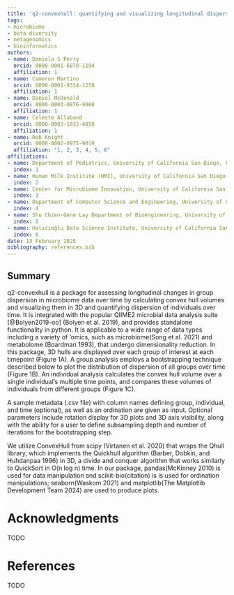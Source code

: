 ```yaml
---
title: 'q2-convexhull: quantifying and visualizing longitudinal dispersion in mircobiome datasets'
tags:
- microbiome
- beta diversity
- metagenomics
- bioinformatics
authors:
- name: Daniela S Perry
  orcid: 0000-0001-6870-1194
  affiliation: 1
- name: Cameron Martino
  orcid: 0000-0001-9334-1258
  affiliation: 1
- name: Daniel McDonald
  orcid: 0000-0003-0876-9060
  affiliation: 1
- name: Celeste Allaband
  orcid: 0000-0003-1832-4858
  affiliation: 1
- name: Rob Knight
  orcid: 0000-0002-0975-9019
  affiliation: "1, 2, 3, 4, 5, 6"
affiliations:
- name: Department of Pediatrics, University of California San Diego, La Jolla, CA, USA
  index: 1
- name: Human Milk Institute (HMI), University of California San Diego, La Jolla, CA, USA
  index: 2
- name: Center for Microbiome Innovation, University of California San Diego, La Jolla, CA, USA
  index: 3
- name: Department of Computer Science and Engineering, University of California San Diego, La Jolla, CA, USA
  index: 4
- name: Shu Chien-Gene Lay Department of Bioengineering, University of California San Diego, La Jolla, CA, USA
  index: 5
- name: Halıcıoğlu Data Science Institute, University of California San Diego, La Jolla, CA, USA
  index: 6
date: 13 February 2025
bibliography: references.bib
---
```


## Summary

q2-convexhull is a package for assessing longitudinal changes in group dispersion in microbiome data over time by calculating convex hull volumes and visualizing them in 3D and quantifying dispersion of individuals over time. It is integrated with the popular QIIME2 microbial data analysis suite [@Bolyen2019-oo] (Bolyen et al. 2019), and provides standalone functionality in python. It is applicable to a wide range of data types including a variety of ‘omics, such as microbiome(Song et al. 2021) and metabolome (Boardman 1993), that undergo dimensionality reduction. In this package, 3D hulls are displayed over each group of interest at each timepoint (Figure 1A). A group analysis employs a bootstrapping technique described below to plot the distribution of dispersion of all groups over time (Figure 1B). An individual analysis calculates the convex hull volume over a single individual’s multiple time points, and compares these volumes of individuals from different groups (Figure 1C).

A sample metadata (.csv file) with column names defining group, individual, and time (optional), as well as an ordination are given as input. Optional parameters include rotation display for 3D plots and 3D axis visibility, along with the ability for a user to define subsampling depth and number of iterations for the bootstrapping step. 

We utilize ConvexHull from scipy (Virtanen et al. 2020) that wraps the Qhull library, which implements the Quickhull algorithm (Barber, Dobkin, and Huhdanpaa 1996) in 3D, a divide and conquer algorithm that works similarly to QuickSort in O(n log n) time. In our package, pandas(McKinney 2010) is used for data manipulation and scikit-bio(citation) is is used for ordination manipulations; seaborn(Waskom 2021) and matplotlib(The Matplotlib Development Team 2024) are used to produce plots.

# Acknowledgments
TODO

# References
TODO
